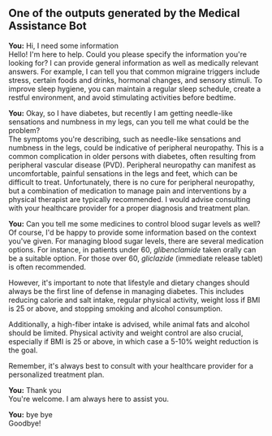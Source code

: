 ## One of the outputs generated by the Medical Assistance Bot

**You:** Hi, I need some information  
Hello! I'm here to help. Could you please specify the information you're looking for? I can provide general information as well as medically relevant answers. For example, I can tell you that common migraine triggers include stress, certain foods and drinks, hormonal changes, and sensory stimuli. To improve sleep hygiene, you can maintain a regular sleep schedule, create a restful environment, and avoid stimulating activities before bedtime.

**You:** Okay, so I have diabetes, but recently I am getting needle-like sensations and numbness in my legs, can you tell me what could be the problem?  
The symptoms you're describing, such as needle-like sensations and numbness in the legs, could be indicative of peripheral neuropathy. This is a common complication in older persons with diabetes, often resulting from peripheral vascular disease (PVD). Peripheral neuropathy can manifest as uncomfortable, painful sensations in the legs and feet, which can be difficult to treat. Unfortunately, there is no cure for peripheral neuropathy, but a combination of medication to manage pain and interventions by a physical therapist are typically recommended. I would advise consulting with your healthcare provider for a proper diagnosis and treatment plan.

**You:** Can you tell me some medicines to control blood sugar levels as well?  
Of course, I'd be happy to provide some information based on the context you've given. For managing blood sugar levels, there are several medication options. For instance, in patients under 60, *glibenclamide* taken orally can be a suitable option. For those over 60, *gliclazide* (immediate release tablet) is often recommended.

However, it's important to note that lifestyle and dietary changes should always be the first line of defense in managing diabetes. This includes reducing calorie and salt intake, regular physical activity, weight loss if BMI is 25 or above, and stopping smoking and alcohol consumption. 

Additionally, a high-fiber intake is advised, while animal fats and alcohol should be limited. Physical activity and weight control are also crucial, especially if BMI is 25 or above, in which case a 5-10% weight reduction is the goal.

Remember, it's always best to consult with your healthcare provider for a personalized treatment plan.

**You:** Thank you  
You're welcome. I am always here to assist you.

**You:** bye bye  
Goodbye!
